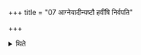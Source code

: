 +++
title = "07 आग्नेयादीन्यष्टौ हवींषि निर्वपति"

+++

<details><summary>थिते</summary>

आग्नेयादीन्यष्टौ हवींषि निर्वपति ७
</details>
